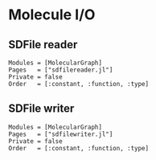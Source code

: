 
# Molecule I/O


## SDFile reader

```@autodocs
Modules = [MolecularGraph]
Pages   = ["sdfilereader.jl"]
Private = false
Order   = [:constant, :function, :type]
```


## SDFile writer

```@autodocs
Modules = [MolecularGraph]
Pages   = ["sdfilewriter.jl"]
Private = false
Order   = [:constant, :function, :type]
```
